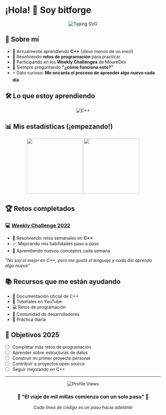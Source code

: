 # ¡Hola! 👋 Soy bitforge

<div align="center">
  <img src="https://readme-typing-svg.demolab.com?font=Fira+Code&size=22&pause=1000&color=58A6FF&width=500&lines=Estudiante+de+Programación;Aprendiendo+C%2B%2B;Resolviendo+retos+de+código;Siempre+curioso+por+aprender" alt="Typing SVG" />
</div>

## 🚀 Sobre mí

- 🌱 Actualmente aprendiendo **C++** (¡llevo menos de un mes!)
- 💪 Resolviendo **retos de programación** para practicar
- 🎯 Participando en los **Weekly Challenges** de MoureDev
- 🤔 Siempre preguntando **"¿cómo funciona esto?"**
- ⚡ Dato curioso: **Me encanta el proceso de aprender algo nuevo cada día**

## 🛠️ Lo que estoy aprendiendo

<div align="center">

![C++](https://img.shields.io/badge/C%2B%2B-00599C?style=for-the-badge&logo=c%2B%2B&logoColor=white)

</div>

## 📊 Mis estadísticas (¡empezando!)

<div align="center">
  <img height="180em" src="https://github-readme-stats.vercel.app/api?username=bitforge&show_icons=true&theme=github_dark&hide_border=true&count_private=true" />
  <img height="180em" src="https://github-readme-stats.vercel.app/api/top-langs/?username=bitforge&layout=compact&theme=github_dark&hide_border=true" />
</div>

## 🏆 Retos completados

### 💻 [Weekly Challenge 2022](https://github.com/mouredev/Weekly-Challenge-2022-Kotlin)
- 🎯 Resolviendo retos semanales en **C++**
- 📈 Mejorando mis habilidades paso a paso
- 🧠 Aprendiendo nuevos conceptos cada semana

*"No soy el mejor en C++, pero me gusta el lenguaje y cada día aprendo algo nuevo"*

## 📚 Recursos que me están ayudando

- 📖 Documentación oficial de C++
- 🎥 Tutoriales en YouTube
- 💻 Retos de programación
- 🤝 Comunidad de desarrolladores
- 📝 Práctica diaria

## 🎯 Objetivos 2025

- [ ] Completar más retos de programación
- [ ] Aprender sobre estructuras de datos
- [ ] Construir mi primer proyecto personal
- [ ] Contribuir a proyectos open source
- [ ] Seguir mejorando en C++

---

<div align="center">
  <img src="https://komarev.com/ghpvc/?username=bitforge&color=blueviolet&style=flat-square&label=Visitantes" alt="Profile Views" />
</div>

<div align="center">
  <h3>🌟 "El viaje de mil millas comienza con un solo paso" 🌟</h3>
  <p><em>Cada línea de código es un paso hacia adelante</em></p>
</div>

